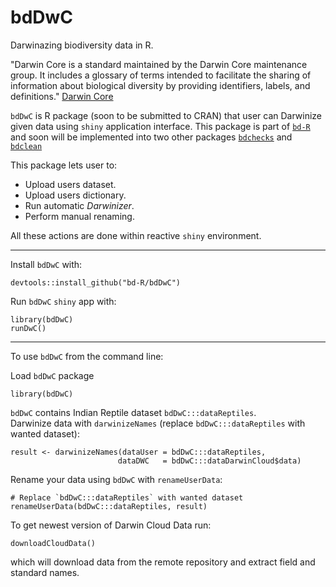 # bdDwC

Darwinazing biodiversity data in R.

"Darwin Core is a standard maintained by the Darwin Core maintenance group. It includes a glossary of terms intended to facilitate the sharing of information about biological diversity by providing identifiers, labels, and definitions." [Darwin Core](https://github.com/tdwg/dwc)

`bdDwC` is R package (soon to be submitted to CRAN) that user can Darwinize given data using `shiny` application interface.  This package is part of [`bd-R`](https://github.com/bd-R) and soon will be implemented into two other packages [`bdchecks`](https://github.com/bd-R/bdchecks) and [`bdclean`](https://github.com/bd-R/bdclean)


This package lets user to:

- Upload users dataset.  
- Upload users dictionary.  
- Run automatic $Darwinizer$.  
- Perform manual renaming.

All these actions are done within reactive `shiny` environment. 

---

Install `bdDwC` with: 

    devtools::install_github("bd-R/bdDwC")

Run `bdDwC` `shiny` app with:
    
    library(bdDwC)
    runDwC()

---

To use `bdDwC` from the command line:

Load `bdDwC` package

    library(bdDwC)

`bdDwC` contains Indian Reptile dataset `bdDwC:::dataReptiles`.  
Darwinize data with `darwinizeNames` (replace `bdDwC:::dataReptiles` with wanted dataset):

    result <- darwinizeNames(dataUser = bdDwC:::dataReptiles,
                            dataDWC   = bdDwC:::dataDarwinCloud$data)


Rename your data using `bdDwC` with `renameUserData`:

    # Replace `bdDwC:::dataReptiles` with wanted dataset
    renameUserData(bdDwC:::dataReptiles, result)

To get newest version of Darwin Cloud Data run:

    downloadCloudData()

which will download data from the remote repository and extract field and standard names.


